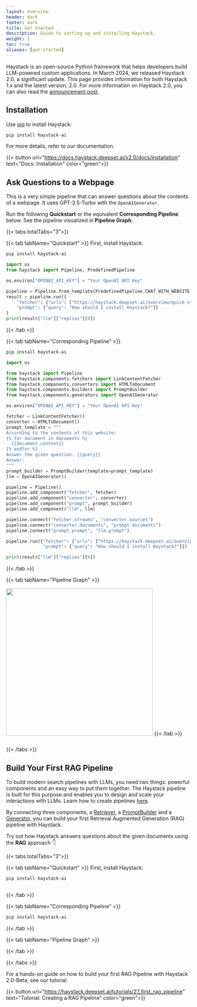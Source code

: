 ```yaml
---
layout: overview
header: dark
footer: dark
title: Get Started
description: Guide to setting up and installing Haystack. 
weight: 2
toc: true
aliases: [get-started]
---
```


Haystack is an open-source Python framework that helps developers build LLM-powered custom applications. In March 2024, we released Haystack 2.0, a significant update. This page provides information for both Haystack 1.x and the latest version, 2.0. For more information on Haystack 2.0, you can also read the [announcement post]().

## Installation

Use [pip](https://github.com/pypa/pip) to install Haystack:

```python
pip install haystack-ai
```

For more details, refer to our documentation.

{{< button url="https://docs.haystack.deepset.ai/v2.0/docs/installation" text="Docs: Installation" color="green">}}

## Ask Questions to a Webpage

This is a very simple pipeline that can answer questions about the contents of a webpage. It uses GPT-3.5-Turbo with the `OpenAIGenerator`.

Run the following **Quickstart** or the equivalent **Corresponding Pipeline** below. See the pipeline visualized in **Pipeline Graph**.

{{< tabs totalTabs="3">}}

{{< tab tabName="Quickstart"  >}}
First, install Haystack:
```bash
pip install haystack-ai
```

```python
import os
from haystack import Pipeline, PredefinedPipeline

os.environ["OPENAI_API_KEY"] = "Your OpenAI API Key"

pipeline = Pipeline.from_template(PredefinedPipeline.CHAT_WITH_WEBSITE)
result = pipeline.run({
    "fetcher": {"urls": ["https://haystack.deepset.ai/overview/quick-start"]},
    "prompt": {"query": "How should I install Haystack?"}}
)
print(result["llm"]["replies"][0])
```
{{< /tab  >}}

{{< tab tabName="Corresponding Pipeline"  >}}
```bash
pip install haystack-ai
```

```python
import os

from haystack import Pipeline
from haystack.components.fetchers import LinkContentFetcher
from haystack.components.converters import HTMLToDocument
from haystack.components.builders import PromptBuilder
from haystack.components.generators import OpenAIGenerator

os.environ["OPENAI_API_KEY"] = "Your OpenAI API Key"

fetcher = LinkContentFetcher()
converter = HTMLToDocument()
prompt_template = """
According to the contents of this website:
{% for document in documents %}
  {{document.content}}
{% endfor %}
Answer the given question: {{query}}
Answer:
"""
prompt_builder = PromptBuilder(template=prompt_template)
llm = OpenAIGenerator()

pipeline = Pipeline()
pipeline.add_component("fetcher", fetcher)
pipeline.add_component("converter", converter)
pipeline.add_component("prompt", prompt_builder)
pipeline.add_component("llm", llm)

pipeline.connect("fetcher.streams", "converter.sources")
pipeline.connect("converter.documents", "prompt.documents")
pipeline.connect("prompt.prompt", "llm.prompt")

pipeline.run({"fetcher": {"urls": ["https://haystack.deepset.ai/overview/quick-start"]},
              "prompt": {"query": "How should I install Haystack?"}})

print(result["llm"]["replies"][0])
```
{{< /tab  >}}

{{< tab tabName="Pipeline Graph"  >}}
<img src="/images/chat_with_web.png" width="400" quality="70" style="margin:15px auto"/>
{{< /tab  >}}

{{< /tabs >}}

## Build Your First RAG Pipeline

To build modern search pipelines with LLMs, you need two things: powerful components and an easy way to put them together. The Haystack pipeline is built for this purpose and enables you to design and scale your interactions with LLMs. Learn how to create pipelines [here](https://docs.haystack.deepset.ai/v2.0/docs/creating-pipelines).

By connecting three components, a [Retriever](https://docs.haystack.deepset.ai/v2.0/docs/retrievers), a [PromptBuilder](https://docs.haystack.deepset.ai/v2.0/docs/promptbuilder) and a [Generator](https://docs.haystack.deepset.ai/v2.0/docs/generators), you can build your first Retrieval Augmented Generation (RAG) pipeline with Haystack.

Try out how Haystack answers questions about the given documents using the **RAG** approach 👇

{{< tabs totalTabs="3">}}

{{< tab tabName="Quickstart"  >}}
First, install Haystack:
```bash
pip install haystack-ai
```

```python
```
{{< /tab  >}}

{{< tab tabName="Corresponding Pipeline"  >}}
```bash
pip install haystack-ai
```

{{< /tab  >}}

{{< tab tabName="Pipeline Graph"  >}}

{{< /tab  >}}

{{< /tabs >}}

For a hands-on guide on how to build your first RAG Pipeline with Haystack 2.0-Beta, see our tutorial.

{{< button url="https://haystack.deepset.ai/tutorials/27_first_rag_pipeline" text="Tutorial: Creating a RAG Pipeline" color="green">}}